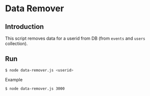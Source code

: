 # Data Remover

## Introduction
This script removes data for a userid from DB (from `events` and `users` collection).

## Run
```sh
$ node data-remover.js <userid>
```
Example
```sh
$ node data-remover.js 3000
```